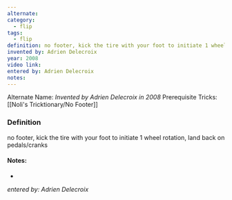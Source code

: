 ```yaml
---
alternate: 
category:
  - flip
tags:
  - flip
definition: no footer, kick the tire with your foot to initiate 1 wheel rotation, land back on pedals/cranks
invented by: Adrien Delecroix
year: 2008
video link: 
entered by: Adrien Delecroix
notes: 
---
```

Alternate Name: 
*Invented by Adrien Delecroix in 2008*
Prerequisite Tricks: [[Noli's Tricktionary/No Footer]]

### Definition
no footer, kick the tire with your foot to initiate 1 wheel rotation, land back on pedals/cranks


#### Notes:
- 
*entered by: Adrien Delecroix*

